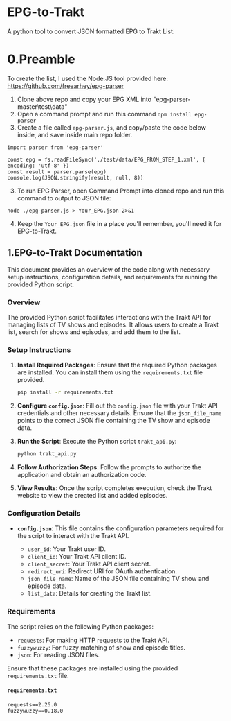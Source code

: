 # EPG-to-Trakt
A python tool to convert JSON formatted EPG to Trakt List.

# 0.Preamble
To create the list, I used the Node.JS tool provided here:
https://github.com/freearhey/epg-parser

1. Clone above repo and copy your EPG XML into "epg-parser-master\test\data"
2. Open a command prompt and run this command ```npm install epg-parser```
3. Create a file called `epg-parser.js`, and copy/paste the code below inside, and save inside main repo folder.
```import fs from 'fs'
import parser from 'epg-parser'

const epg = fs.readFileSync('./test/data/EPG_FROM_STEP_1.xml', { encoding: 'utf-8' })
const result = parser.parse(epg)
console.log(JSON.stringify(result, null, 8))
```
3. To run EPG Parser, open Command Prompt into cloned repo and run this command to output to JSON file:
```
node ./epg-parser.js > Your_EPG.json 2>&1
```
4. Keep the `Your_EPG.json` file in a place you'll remember, you'll need it for EPG-to-Trakt.


## 1.EPG-to-Trakt Documentation

This document provides an overview of the code along with necessary setup instructions, configuration details, and requirements for running the provided Python script.

### Overview

The provided Python script facilitates interactions with the Trakt API for managing lists of TV shows and episodes. It allows users to create a Trakt list, search for shows and episodes, and add them to the list.

### Setup Instructions

1. **Install Required Packages**: Ensure that the required Python packages are installed. You can install them using the `requirements.txt` file provided.

   ```bash
   pip install -r requirements.txt
   ```

2. **Configure `config.json`**: Fill out the `config.json` file with your Trakt API credentials and other necessary details. Ensure that the `json_file_name` points to the correct JSON file containing the TV show and episode data.

3. **Run the Script**: Execute the Python script `trakt_api.py`:

   ```bash
   python trakt_api.py
   ```

4. **Follow Authorization Steps**: Follow the prompts to authorize the application and obtain an authorization code.

5. **View Results**: Once the script completes execution, check the Trakt website to view the created list and added episodes.

### Configuration Details

- **`config.json`**: This file contains the configuration parameters required for the script to interact with the Trakt API.

  - `user_id`: Your Trakt user ID.
  - `client_id`: Your Trakt API client ID.
  - `client_secret`: Your Trakt API client secret.
  - `redirect_uri`: Redirect URI for OAuth authentication.
  - `json_file_name`: Name of the JSON file containing TV show and episode data.
  - `list_data`: Details for creating the Trakt list.

### Requirements

The script relies on the following Python packages:

- `requests`: For making HTTP requests to the Trakt API.
- `fuzzywuzzy`: For fuzzy matching of show and episode titles.
- `json`: For reading JSON files.

Ensure that these packages are installed using the provided `requirements.txt` file.

#### `requirements.txt`

```plaintext
requests==2.26.0
fuzzywuzzy==0.18.0
```
